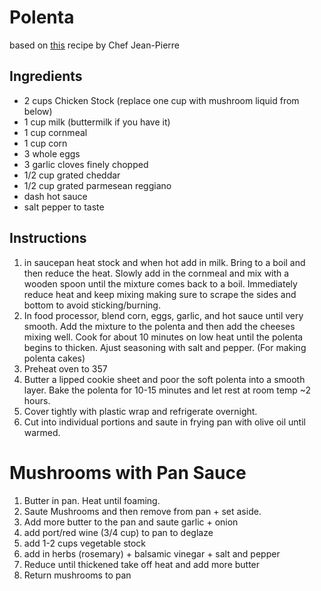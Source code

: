 # Polenta 
based on [this](https://www.youtube.com/watch?v=FtRwY4hWPt0&t=1s&ab_channel=ChefJean-Pierre) recipe by Chef Jean-Pierre 

## Ingredients
- 2 cups Chicken Stock (replace one cup with mushroom liquid from below)
- 1 cup milk (buttermilk if you have it) 
- 1 cup cornmeal 
- 1 cup corn 
- 3 whole eggs 
- 3 garlic cloves finely chopped 
- 1/2 cup grated cheddar 
- 1/2 cup grated parmesean reggiano 
- dash hot sauce 
- salt pepper to taste 

## Instructions 
1. in saucepan heat stock and when hot add in milk. Bring to a boil and then reduce the heat. Slowly add in the cornmeal and mix with a wooden spoon until the mixture comes back to a boil. Immediately reduce heat and keep mixing making sure to scrape the sides and bottom to avoid sticking/burning. 
2. In food processor, blend corn, eggs, garlic, and hot sauce until very smooth. Add the mixture to the polenta and then add the cheeses mixing well. Cook for about 10 minutes on low heat until the polenta begins to thicken.  Ajust seasoning with salt and pepper. 
(For making polenta cakes)
3. Preheat oven to 357
4. Butter a lipped cookie sheet and poor the soft polenta into a smooth layer. Bake the polenta for 10-15 minutes and let rest at room temp ~2 hours. 
5. Cover tightly with plastic wrap and refrigerate overnight. 
6. Cut into individual portions and saute in frying pan with olive oil until warmed. 

# Mushrooms with Pan Sauce
1. Butter in pan. Heat until foaming. 
2. Saute Mushrooms and then remove from pan + set aside. 
3. Add more butter to the pan and saute garlic + onion 
4. add port/red wine (3/4 cup) to pan to deglaze 
5. add 1-2 cups vegetable stock 
6. add in herbs (rosemary) + balsamic vinegar + salt and pepper
7. Reduce until thickened take off heat and add more butter 
8. Return mushrooms to pan
